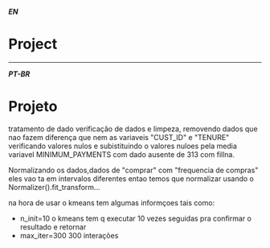 
***EN***

# Project







---
***PT-BR***

# Projeto


tratamento de dado verificação de dados e limpeza, removendo dados que nao fazem diferença que nem as variaveis  "CUST_ID" e "TENURE"
 verificando valores nulos e subistituindo o valores nuloes pela media variavel MINIMUM_PAYMENTS com dado ausente de 313 com fillna.

Normalizando os dados,dados de "comprar" com "frequencia de compras" eles vao ta em intervalos diferentes entao temos que normalizar usando o Normalizer().fit_transform...


na hora de usar o kmeans tem algumas informçoes tais como:
- n_init=10 o kmeans tem q executar 10 vezes seguidas pra confirmar o resultado e retornar
- max_iter=300 300 interações









